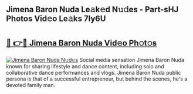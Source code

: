 ## Jimena Baron Nuda Le𝚊k𝚎d N𝚞𝚍es - Part-sHJ Photos Vid𝚎o Le𝚊ks 7ly6U

# <h2><a href="http://fbfxnpk.evod.top/?m=Jimena+Baron+Nuda">🔗 👉🔴 Jimena Baron Nuda Vid𝚎o Ph𝚘t𝚘s</a></h2>

[![Jimena Baron Nuda N𝚞d𝚎s](https://i.imgur.com/8V9OHl7.gif)](http://fbfxnpk.evod.top/?m=Jimena+Baron+Nuda)
Social media sensation Jimena Baron Nuda known for sharing lifestyle and dance content, including solo and collaborative dance performances and vlogs. Jimena Baron Nuda public persona is that of a successful entrepreneur, but behind the scenes, he's a devoted family man. 
